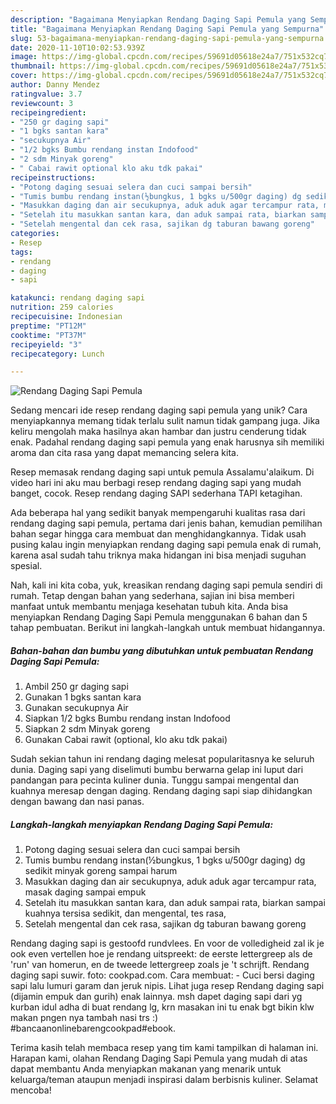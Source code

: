 ```yaml
---
description: "Bagaimana Menyiapkan Rendang Daging Sapi Pemula yang Sempurna"
title: "Bagaimana Menyiapkan Rendang Daging Sapi Pemula yang Sempurna"
slug: 53-bagaimana-menyiapkan-rendang-daging-sapi-pemula-yang-sempurna
date: 2020-11-10T10:02:53.939Z
image: https://img-global.cpcdn.com/recipes/59691d05618e24a7/751x532cq70/rendang-daging-sapi-pemula-foto-resep-utama.jpg
thumbnail: https://img-global.cpcdn.com/recipes/59691d05618e24a7/751x532cq70/rendang-daging-sapi-pemula-foto-resep-utama.jpg
cover: https://img-global.cpcdn.com/recipes/59691d05618e24a7/751x532cq70/rendang-daging-sapi-pemula-foto-resep-utama.jpg
author: Danny Mendez
ratingvalue: 3.7
reviewcount: 3
recipeingredient:
- "250 gr daging sapi"
- "1 bgks santan kara"
- "secukupnya Air"
- "1/2 bgks Bumbu rendang instan Indofood"
- "2 sdm Minyak goreng"
- " Cabai rawit optional klo aku tdk pakai"
recipeinstructions:
- "Potong daging sesuai selera dan cuci sampai bersih"
- "Tumis bumbu rendang instan(½bungkus, 1 bgks u/500gr daging) dg sedikit minyak goreng sampai harum"
- "Masukkan daging dan air secukupnya, aduk aduk agar tercampur rata, masak daging sampai empuk"
- "Setelah itu masukkan santan kara, dan aduk sampai rata, biarkan sampai kuahnya tersisa sedikit, dan mengental, tes rasa,"
- "Setelah mengental dan cek rasa, sajikan dg taburan bawang goreng"
categories:
- Resep
tags:
- rendang
- daging
- sapi

katakunci: rendang daging sapi 
nutrition: 259 calories
recipecuisine: Indonesian
preptime: "PT12M"
cooktime: "PT37M"
recipeyield: "3"
recipecategory: Lunch

---
```



![Rendang Daging Sapi Pemula](https://img-global.cpcdn.com/recipes/59691d05618e24a7/751x532cq70/rendang-daging-sapi-pemula-foto-resep-utama.jpg)

Sedang mencari ide resep rendang daging sapi pemula yang unik? Cara menyiapkannya memang tidak terlalu sulit namun tidak gampang juga. Jika keliru mengolah maka hasilnya akan hambar dan justru cenderung tidak enak. Padahal rendang daging sapi pemula yang enak harusnya sih memiliki aroma dan cita rasa yang dapat memancing selera kita.

Resep memasak rendang daging sapi untuk pemula Assalamu&#39;alaikum. Di video hari ini aku mau berbagi resep rendang daging sapi yang mudah banget, cocok. Resep rendang daging SAPI sederhana TAPI ketagihan.

Ada beberapa hal yang sedikit banyak mempengaruhi kualitas rasa dari rendang daging sapi pemula, pertama dari jenis bahan, kemudian pemilihan bahan segar hingga cara membuat dan menghidangkannya. Tidak usah pusing kalau ingin menyiapkan rendang daging sapi pemula enak di rumah, karena asal sudah tahu triknya maka hidangan ini bisa menjadi suguhan spesial.


Nah, kali ini kita coba, yuk, kreasikan rendang daging sapi pemula sendiri di rumah. Tetap dengan bahan yang sederhana, sajian ini bisa memberi manfaat untuk membantu menjaga kesehatan tubuh kita. Anda bisa menyiapkan Rendang Daging Sapi Pemula menggunakan 6 bahan dan 5 tahap pembuatan. Berikut ini langkah-langkah untuk membuat hidangannya.

<!--inarticleads1-->

##### Bahan-bahan dan bumbu yang dibutuhkan untuk pembuatan Rendang Daging Sapi Pemula:

1. Ambil 250 gr daging sapi
1. Gunakan 1 bgks santan kara
1. Gunakan secukupnya Air
1. Siapkan 1/2 bgks Bumbu rendang instan Indofood
1. Siapkan 2 sdm Minyak goreng
1. Gunakan  Cabai rawit (optional, klo aku tdk pakai)


Sudah sekian tahun ini rendang daging melesat popularitasnya ke seluruh dunia. Daging sapi yang diselimuti bumbu berwarna gelap ini luput dari pandangan para pecinta kuliner dunia. Tunggu sampai mengental dan kuahnya meresap dengan daging. Rendang daging sapi siap dihidangkan dengan bawang dan nasi panas. 

<!--inarticleads2-->

##### Langkah-langkah menyiapkan Rendang Daging Sapi Pemula:

1. Potong daging sesuai selera dan cuci sampai bersih
1. Tumis bumbu rendang instan(½bungkus, 1 bgks u/500gr daging) dg sedikit minyak goreng sampai harum
1. Masukkan daging dan air secukupnya, aduk aduk agar tercampur rata, masak daging sampai empuk
1. Setelah itu masukkan santan kara, dan aduk sampai rata, biarkan sampai kuahnya tersisa sedikit, dan mengental, tes rasa,
1. Setelah mengental dan cek rasa, sajikan dg taburan bawang goreng


Rendang daging sapi is gestoofd rundvlees. En voor de volledigheid zal ik je ook even vertellen hoe je rendang uitspreekt: de eerste lettergreep als de &#39;run&#39; van homerun, en de tweede lettergreep zoals je &#39;t schrijft. Rendang daging sapi suwir. foto: cookpad.com. Cara membuat: - Cuci bersi daging sapi lalu lumuri garam dan jeruk nipis. Lihat juga resep Rendang daging sapi (dijamin empuk dan gurih) enak lainnya. msh dapet daging sapi dari yg kurban idul adha di buat rendang lg, krn masakan ini tu enak bgt bikin klw makan pngen nya tambah nasi trs :) #bancaanonlinebarengcookpad#ebook. 

Terima kasih telah membaca resep yang tim kami tampilkan di halaman ini. Harapan kami, olahan Rendang Daging Sapi Pemula yang mudah di atas dapat membantu Anda menyiapkan makanan yang menarik untuk keluarga/teman ataupun menjadi inspirasi dalam berbisnis kuliner. Selamat mencoba!
